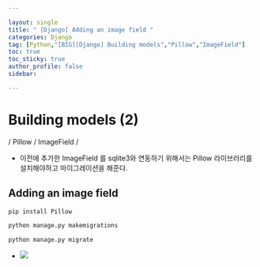 ```yaml
---

layout: single
title: " [Django] Adding an image field "
categories: Django
tag: [Python,"[BIG][Django] Building models","Pillow","ImageField"]
toc: true
toc_sticky: true
author_profile: false
sidebar:

---
```

# Building models (2)

/ Pillow / ImageField /

- 이전에 추가한 ImageField 를 sqlite3와 연동하기 위해서는 Pillow 라이브러리를 설치해야하고 마이그레이션을 해준다.
## Adding an image field
```cmd
pip install Pillow

python manage.py makemigrations

python manage.py migrate
```

- ![](https://i.imgur.com/qw0G8rS.png)
